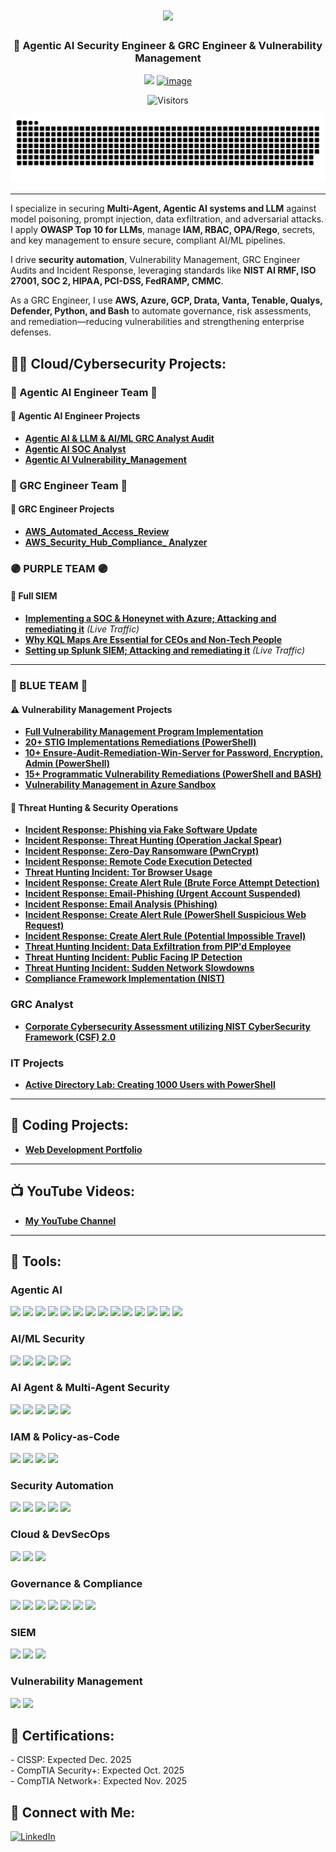 <h1 align="center">
    <img src="https://readme-typing-svg.herokuapp.com/?font=Righteous&size=35&color=FFA500&center=true&vCenter=true&width=500&height=70&duration=2000&lines=Howdy!+👋;+I'm+Trevino+Parker!;" />
</h1>

<h3 align="center">👋 Agentic AI Security Engineer & GRC Engineer & Vulnerability Management </h3>

<div align="center">
    <a href="https://www.linkedin.com/in/trevinoparker"><img src="https://img.shields.io/badge/-LinkedIn-0072b1?&style=for-the-badge&logo=linkedin&logoColor=white" /></a>
     <a href="https://www.youtube.com/@AgenticAITradeSkool1"><img width="100" height="30" alt="image" src="https://github.com/user-attachments/assets/910838d4-5917-4bbd-8abe-9820376a5781" /></a>
    
![Visitors](https://komarev.com/ghpvc/?username=TrevinoParker&label=Visitors&color=brightgreen&style=for-the-badge)
</div>

<div align="center">
  <picture>
    <source media="(prefers-color-scheme: dark)" srcset="https://raw.githubusercontent.com/platane/platane/output/github-contribution-grid-snake-dark.svg">
    <source media="(prefers-color-scheme: light)" srcset="https://raw.githubusercontent.com/platane/platane/output/github-contribution-grid-snake.svg">
    <img alt="github contribution grid snake animation" src="https://raw.githubusercontent.com/platane/platane/output/github-contribution-grid-snake.svg">
  </picture>
</div>
  

---

I specialize in securing **Multi-Agent, Agentic AI systems and LLM** against model poisoning, prompt injection, data exfiltration, and adversarial attacks. I apply **OWASP Top 10 for LLMs**, manage **IAM, RBAC, OPA/Rego**, secrets, and key management to ensure secure, compliant AI/ML pipelines.  

I drive **security automation**, Vulnerability Management, GRC Engineer Audits and Incident Response, leveraging standards like **NIST AI RMF, ISO 27001, SOC 2, HIPAA, PCI-DSS, FedRAMP, CMMC**.  

As a GRC Engineer, I use **AWS, Azure, GCP, Drata, Vanta, Tenable, Qualys, Defender, Python, and Bash** to automate governance, risk assessments, and remediation—reducing vulnerabilities and strengthening enterprise defenses.  

<h2>👨‍💻 Cloud/Cybersecurity Projects:</h2>

### 🤖 Agentic AI Engineer Team 🤖
#### 🎯 Agentic AI Engineer Projects

- **[Agentic AI & LLM & AI/ML GRC Analyst Audit ](https://github.com/TrevinoParker7/AI-ML_Audit-Multiple_Agentic_AI_Audit/tree/main)**
- **[Agentic AI SOC Analyst](https://github.com/TrevinoParker7/Agentic_AI_SOC_Analyst_Threat_Hunter/tree/main)**
- **[Agentic AI Vulnerability_Management](https://github.com/TrevinoParker7/Agentic_AI_Vulnerability_Management/tree/main)**

### 🚨 GRC Engineer Team 🚨
#### 🎯 GRC Engineer Projects

- **[AWS_Automated_Access_Review](https://github.com/TrevinoParker7/AWS_Automated_Access_Review_1/tree/main/aws_automated_access_review_1)**
- **[AWS_Security_Hub_Compliance_ Analyzer](https://github.com/TrevinoParker7/Security_Hub-_Compliance_Analyzer1)**
  
### 🟣 PURPLE TEAM 🟣
#### 🎯 Full SIEM
- **[Implementing a SOC & Honeynet with Azure; Attacking and remediating it](https://github.com/trevinoparker7/Cloud-Soc)** *(Live Traffic)*
- **[Why KQL Maps Are Essential for CEOs and Non-Tech People](https://github.com/TrevinoParker7/KQL-Map-Why-KQL-Maps-Are-Essential-for-CEOs-and-Non-Tech-People)**
- **[Setting up Splunk SIEM; Attacking and remediating it](https://github.com/trevinoparker7/Splunk-SIEM)** *(Live Traffic)*  

---

### 🔵 BLUE TEAM 🔵
#### ⚠️ Vulnerability Management Projects
- **[Full Vulnerability Management Program Implementation](https://github.com/trevinoparker7/vulnerability-management-program)**  
- **[20+ STIG Implementations Remediations (PowerShell)](https://github.com/trevinoparker7/stig-implementations)**
- **[10+ Ensure-Audit-Remediation-Win-Server for Password, Encryption, Admin (PowerShell)](https://github.com/TrevinoParker7/Audit-Remediation-Win-Server/tree/main)**
- **[15+ Programmatic Vulnerability Remediations (PowerShell and BASH)](https://github.com/TrevinoParker7/Remediation-Automation-Bash-And-Powershell/tree/main/automation)** 
- **[Vulnerability Management in Azure Sandbox](https://github.com/trevinoparker7/nessus-vulnerability/blob/main/README.md)**
 
#### 🚨 Threat Hunting & Security Operations
- **[Incident Response: Phishing via Fake Software Update ](https://github.com/TrevinoParker7/PhishingSoftwareUpdate)**
- **[Incident Response: Threat Hunting (Operation Jackal Spear) ](https://github.com/TrevinoParker7/Threat-Hunting-Scenario-Operation-Jackal-Spear/tree/main)**
- **[Incident Response: Zero-Day Ransomware (PwnCrypt)](https://github.com/TrevinoParker7/Zero-Day-Ransomware-PwnCrypt-Outbreak/blob/main/README.md)**
- **[Incident Response: Remote Code Execution Detected](https://github.com/TrevinoParker7/Remote-Code-Execution-Detection/blob/main/README.md)**
- **[Threat Hunting Incident: Tor Browser Usage](https://github.com/trevinoparker7/threat-hunting-scenario-tor)**
- **[Incident Response: Create Alert Rule (Brute Force Attempt Detection)](https://github.com/TrevinoParker7/Create-Alert-Rule-Brute-Force-Attempt-Detection-/blob/main/README.md)**
- **[Incident Response: Email-Phishing (Urgent Account Suspended)](https://github.com/TrevinoParker7/Incident-Response-Email-Phishing-/blob/main/README.md)**
- **[Incident Response: Email Analysis (Phishing)](https://github.com/TrevinoParker7/Email-Analysis-Phishing)**
- **[Incident Response: Create Alert Rule (PowerShell Suspicious Web Request)](https://github.com/TrevinoParker7/Create-Alert-Rule-PowerShell-Suspicious-Web-Request-/tree/main)**
- **[Incident Response: Create Alert Rule (Potential Impossible Travel)](https://github.com/TrevinoParker7/Potential-Impossible-Travel-Alert/tree/main)**
- **[Threat Hunting Incident: Data Exfiltration from PIP'd Employee](https://github.com/TrevinoParker7/Data-Exfiltration/tree/main)**
- **[Threat Hunting Incident: Public Facing IP Detection](https://github.com/TrevinoParker7/DeviceInfo-Public-Ip-Address-Detected)**
- **[Threat Hunting Incident: Sudden Network Slowdowns](https://github.com/TrevinoParker7/Sudden-Network-Slowdowns/tree/main)**
- **[Compliance Framework Implementation (NIST)](https://github.com/trevinoparker7/NIST-Compliance/tree/main)**   
    
### GRC Analyst ###
- **[Corporate Cybersecurity Assessment utilizing NIST CyberSecurity Framework (CSF) 2.0](https://github.com/TrevinoParker7/GRC-Analyst-Project)**

###   IT Projects
- **[Active Directory Lab: Creating 1000 Users with PowerShell](https://github.com/trevinoparker7/AD-Lab)**

---

### <h2>🤖 Coding Projects:</h2>
- **[Web Development Portfolio](https://trevinoportfolio2024.netlify.app)**
---
### <h2>📺 YouTube Videos:</h2>
- **[My YouTube Channel](https://www.youtube.com/@AgenticAITradeSkool1)**  
---
<h2>🧰 Tools:</h2>

### Agentic AI
<div>
    <img src="https://img.shields.io/badge/-MCP_(Model_Context_Protocol)-283593?&style=for-the-badge&logo=protocols&logoColor=white" />
    <img src="https://img.shields.io/badge/-LangChain-1C3C3C?&style=for-the-badge&logo=chainlink&logoColor=white" />
    <img src="https://img.shields.io/badge/-LangGraph-6C63FF?&style=for-the-badge&logo=graphql&logoColor=white" />
    <img src="https://img.shields.io/badge/-LlamaIndex-FF9900?&style=for-the-badge&logo=apache&logoColor=white" />
    <img src="https://img.shields.io/badge/-AutoGPT-000000?&style=for-the-badge&logo=openai&logoColor=white" />
    <img src="https://img.shields.io/badge/-Autogen-FF6F00?&style=for-the-badge&logo=python&logoColor=white" />
    <img src="https://img.shields.io/badge/-CrewAI-3C6E71?&style=for-the-badge&logo=airplayaudio&logoColor=white" />
    <img src="https://img.shields.io/badge/-OpenAI_API-412991?&style=for-the-badge&logo=openai&logoColor=white" />
    <img src="https://img.shields.io/badge/-OpenAI_SDK-005BBB?&style=for-the-badge&logo=javascript&logoColor=white" />
    <img src="https://img.shields.io/badge/-Anthropic_Claude-00897B?&style=for-the-badge&logo=anthropic&logoColor=white" />
    <img src="https://img.shields.io/badge/-Vector_Databases-004D40?&style=for-the-badge&logo=neo4j&logoColor=white" />
    <img src="https://img.shields.io/badge/-RAG_(Retrieval_Augmented_Generation)-37474F?&style=for-the-badge&logo=knowledgebase&logoColor=white" />
    <img src="https://img.shields.io/badge/-Multi_Agent_Systems-6A1B9A?&style=for-the-badge&logo=airbnb&logoColor=white" />
    <img src="https://img.shields.io/badge/-n8n-20A37F?&style=for-the-badge&logo=n8n&logoColor=white" />
</div>

### AI/ML Security
<div>
    <img src="https://img.shields.io/badge/-Model_Poisoning_Defense-8E24AA?&style=for-the-badge&logo=tensorflow&logoColor=white" />
    <img src="https://img.shields.io/badge/-Prompt_Injection_Mitigation-1565C0?&style=for-the-badge&logo=openai&logoColor=white" />
    <img src="https://img.shields.io/badge/-Adversarial_ML_Testing-FF6F00?&style=for-the-badge&logo=pytorch&logoColor=white" />
    <img src="https://img.shields.io/badge/-Red_Teaming-AE0000?&style=for-the-badge&logo=burp-suite&logoColor=white" />
    <img src="https://img.shields.io/badge/-Data_Exfiltration_Prevention-283593?&style=for-the-badge&logo=databricks&logoColor=white" />
</div>

### AI Agent & Multi-Agent Security
<div>
    <img src="https://img.shields.io/badge/-Secure_Agent_Runtime-00695C?&style=for-the-badge&logo=airplayaudio&logoColor=white" />
    <img src="https://img.shields.io/badge/-RBAC-512DA8?&style=for-the-badge&logo=auth0&logoColor=white" />
    <img src="https://img.shields.io/badge/-Guardrails-0277BD?&style=for-the-badge&logo=guardrails&logoColor=white" />
    <img src="https://img.shields.io/badge/-Audit_Logging-4E342E?&style=for-the-badge&logo=elastic&logoColor=white" />
    <img src="https://img.shields.io/badge/-OPA/Rego-455A64?&style=for-the-badge&logo=opentelemetry&logoColor=white" />
</div>

### IAM & Policy-as-Code
<div>
    <img src="https://img.shields.io/badge/-IAM-1976D2?&style=for-the-badge&logo=okta&logoColor=white" />
    <img src="https://img.shields.io/badge/-Secrets_Governance-5D4037?&style=for-the-badge&logo=1password&logoColor=white" />
    <img src="https://img.shields.io/badge/-Key_Management-2E7D32?&style=for-the-badge&logo=keybase&logoColor=white" />
    <img src="https://img.shields.io/badge/-Policy_as_Code-FF5722?&style=for-the-badge&logo=terraform&logoColor=white" />
</div>

### Security Automation
<div>
    <img src="https://img.shields.io/badge/-Python-3776AB?&style=for-the-badge&logo=python&logoColor=white" />
    <img src="https://img.shields.io/badge/-PyTorch-EE4C2C?&style=for-the-badge&logo=pytorch&logoColor=white" />
    <img src="https://img.shields.io/badge/-TensorFlow-FF6F00?&style=for-the-badge&logo=tensorflow&logoColor=white" />
    <img src="https://img.shields.io/badge/-PowerShell-2E6DBF?&style=for-the-badge&logo=powershell&logoColor=white" />
    <img src="https://img.shields.io/badge/-Bash-4EAA25?&style=for-the-badge&logo=gnubash&logoColor=white" />
</div>

### Cloud & DevSecOps
<div>
    <img src="https://img.shields.io/badge/-Azure-0078D4?&style=for-the-badge&logo=microsoftazure&logoColor=white" />
    <img src="https://img.shields.io/badge/-Zero_Trust-263238?&style=for-the-badge&logo=vercel&logoColor=white" />
    <img src="https://img.shields.io/badge/-Automated_Compliance-6A1B9A?&style=for-the-badge&logo=gitlab&logoColor=white" />
</div>

### Governance & Compliance
<div>
    <img src="https://img.shields.io/badge/-NIST-1565C0?&style=for-the-badge&logo=nist&logoColor=white" />
    <img src="https://img.shields.io/badge/-ISO_27001-455A64?&style=for-the-badge&logo=iso&logoColor=white" />
    <img src="https://img.shields.io/badge/-SOC_2-283593?&style=for-the-badge&logo=datadog&logoColor=white" />
    <img src="https://img.shields.io/badge/-PCI_DSS-00838F?&style=for-the-badge&logo=visa&logoColor=white" />
    <img src="https://img.shields.io/badge/-HIPAA-AD1457?&style=for-the-badge&logo=heartbeat&logoColor=white" />
    <img src="https://img.shields.io/badge/-CMMC-1E88E5?&style=for-the-badge&logo=shield&logoColor=white" />
    <img src="https://img.shields.io/badge/-SOX-5E35B1?&style=for-the-badge&logo=ledger&logoColor=white" />
</div>

### SIEM
<div>
    <img src="https://img.shields.io/badge/-Microsoft_Defender_for_Endpoint-00A4EF?&style=for-the-badge&logo=Microsoft&logoColor=white" />
    <img src="https://img.shields.io/badge/-Microsoft_Sentinel-00A4EF?&style=for-the-badge&logo=Microsoft&logoColor=white" />
    <img src="https://img.shields.io/badge/-Splunk-000000?&style=for-the-badge&logo=Splunk&logoColor=white" />
</div>

### Vulnerability Management
<div>
    <img src="https://img.shields.io/badge/-Tenable-3E4D88?&style=for-the-badge&logo=Tenable&logoColor=white" />
    <img src="https://img.shields.io/badge/-Qualys-0072C6?&style=for-the-badge&logo=qualys&logoColor=white" />
</div>



<h2>📜 Certifications:</h2>
- CISSP: Expected Dec. 2025 <br>- CompTIA Security+: Expected Oct. 2025 <br>- CompTIA Network+: Expected Nov. 2025

## 🤳 Connect with Me:
[![LinkedIn](https://img.shields.io/badge/LinkedIn-0077B5?style=for-the-badge&logo=linkedin&logoColor=white)](https://www.linkedin.com/in/trevinoparker)

  














